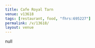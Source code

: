 ```yaml
---
title: Cafe Royal Tarn
venue: v13618
tags: [restaurant, food, "fhrs:695227"]
permalink: /v/13618/
layout: venue
---
```

null